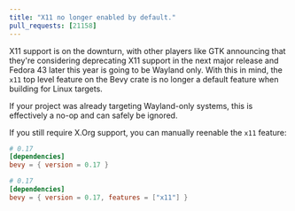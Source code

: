```yaml
---
title: "X11 no longer enabled by default."
pull_requests: [21158]
---
```


X11 support is on the downturn, with other players like GTK announcing that
they're considering deprecating X11 support in the next major release and
Fedora 43 later this year is going to be Wayland only. With this in mind,
the `x11` top level feature on the Bevy crate is no longer a default
feature when building for Linux targets.

If your project was already targeting Wayland-only systems, this is
effectively a no-op and can safely be ignored.

If you still require X.Org support, you can manually reenable the `x11`
feature:

```toml
# 0.17
[dependencies]
bevy = { version = 0.17 }

# 0.17
[dependencies]
bevy = { version = 0.17, features = ["x11"] }
```

